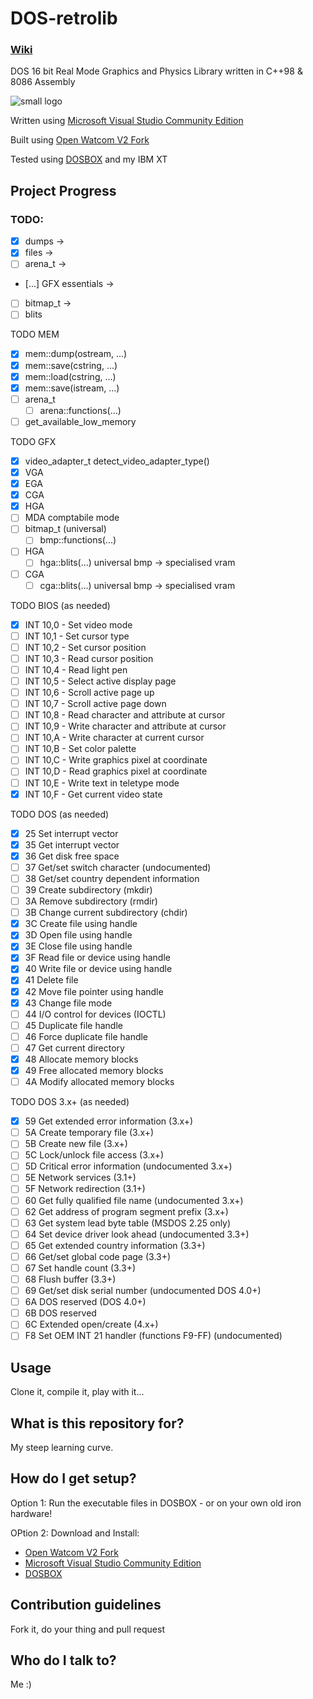 # DOS-retrolib
### [Wiki](https://github.com/ifknot/DOS-retrolib/wiki)
DOS 16 bit Real Mode Graphics and Physics Library written in C++98 &amp; 8086 Assembly

![small logo](https://cldup.com/MWyAWo2qLY.png) 

Written using [Microsoft Visual Studio Community Edition](https://visualstudio.microsoft.com/vs/community/)

Built using [Open Watcom V2 Fork](https://open-watcom.github.io/)

Tested using [DOSBOX](https://www.dosbox.com/) and my IBM XT


## Project Progress

### TODO:

+ [x] dumps ->
+ [x] files ->
+ [ ] arena_t ->
+ [...] GFX essentials ->
+ [ ] bitmap_t ->
+ [ ] blits

TODO MEM
+ [x] mem::dump(ostream, ...)
+ [x] mem::save(cstring, ...)
+ [x] mem::load(cstring, ...)
+ [x] mem::save(istream, ...)
+ [ ] arena_t
    + [ ] arena::functions(...)
+ [ ] get_available_low_memory

TODO GFX
+ [x] video_adapter_t detect_video_adapter_type()
+ [x] VGA
+ [x] EGA
+ [x] CGA
+ [x] HGA
+ [ ] MDA comptabile mode 
+ [ ] bitmap_t (universal)
    + [ ] bmp::functions(...)
+ [ ] HGA
    + [ ] hga::blits(...) universal bmp -> specialised vram
+ [ ] CGA
    + [ ] cga::blits(...) universal bmp -> specialised vram

TODO BIOS (as needed)

 + [x] INT 10,0 - Set video mode
 + [ ] INT 10,1 - Set cursor type
 + [ ] INT 10,2 - Set cursor position
 + [ ] INT 10,3 - Read cursor position
 + [ ] INT 10,4 - Read light pen
 + [ ] INT 10,5 - Select active display page
 + [ ] INT 10,6 - Scroll active page up
 + [ ] INT 10,7 - Scroll active page down
 + [ ] INT 10,8 - Read character and attribute at cursor
 + [ ] INT 10,9 - Write character and attribute at cursor
 + [ ] INT 10,A - Write character at current cursor
 + [ ] INT 10,B - Set color palette
 + [ ] INT 10,C - Write graphics pixel at coordinate
 + [ ] INT 10,D - Read graphics pixel at coordinate
 + [ ] INT 10,E - Write text in teletype mode
 + [x] INT 10,F - Get current video state

TODO DOS (as needed)
+ [x] 25  Set interrupt vector
+ [x] 35  Get interrupt vector
+ [x] 36  Get disk free space
+ [ ] 37  Get/set switch character (undocumented)
+ [ ] 38  Get/set country dependent information
+ [ ] 39  Create subdirectory (mkdir)
+ [ ] 3A  Remove subdirectory (rmdir)
+ [ ] 3B  Change current subdirectory (chdir) 
+ [x] 3C  Create file using handle
+ [x] 3D  Open file using handle
+ [x] 3E  Close file using handle
+ [x] 3F  Read file or device using handle
+ [x] 40  Write file or device using handle
+ [x] 41  Delete file
+ [x] 42  Move file pointer using handle
+ [x] 43  Change file mode
+ [ ] 44  I/O control for devices (IOCTL)
+ [ ] 45  Duplicate file handle
+ [ ] 46  Force duplicate file handle
+ [ ] 47  Get current directory
+ [x] 48  Allocate memory blocks
+ [x] 49  Free allocated memory blocks
+ [ ] 4A  Modify allocated memory blocks

TODO DOS 3.x+ (as needed)

+ [x] 59  Get extended error information (3.x+)
+ [ ] 5A  Create temporary file (3.x+)
+ [ ] 5B  Create new file (3.x+)
+ [ ] 5C  Lock/unlock file access (3.x+)
+ [ ] 5D  Critical error information (undocumented 3.x+)
+ [ ] 5E  Network services (3.1+)
+ [ ] 5F  Network redirection (3.1+)
+ [ ] 60  Get fully qualified file name (undocumented 3.x+)
+ [ ] 62  Get address of program segment prefix (3.x+)
+ [ ] 63  Get system lead byte table (MSDOS 2.25 only)
+ [ ] 64  Set device driver look ahead  (undocumented 3.3+)
+ [ ] 65  Get extended country information (3.3+)
+ [ ] 66  Get/set global code page (3.3+)
+ [ ] 67  Set handle count (3.3+)
+ [ ] 68  Flush buffer (3.3+)
+ [ ] 69  Get/set disk serial number (undocumented DOS 4.0+)
+ [ ] 6A  DOS reserved (DOS 4.0+)
+ [ ] 6B  DOS reserved
+ [ ] 6C  Extended open/create (4.x+)
+ [ ] F8  Set OEM INT 21 handler (functions F9-FF) (undocumented)

## Usage

Clone it, compile it, play with it...

## What is this repository for?

My steep learning curve.

## How do I get setup?

Option 1: Run the executable files in DOSBOX - or on your own old iron hardware!

OPtion 2: Download and Install:

+ [Open Watcom V2 Fork](https://open-watcom.github.io/)
+ [Microsoft Visual Studio Community Edition](https://visualstudio.microsoft.com/vs/community/)
+ [DOSBOX](https://www.dosbox.com/)

## Contribution guidelines

Fork it, do your thing and pull request

## Who do I talk to?

Me :)
